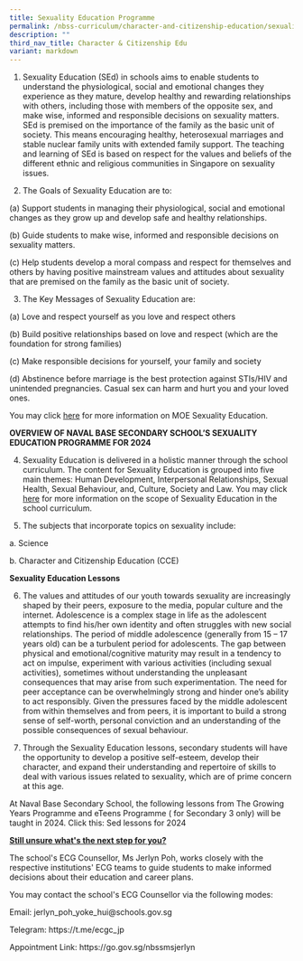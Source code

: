 ```yaml
---
title: Sexuality Education Programme
permalink: /nbss-curriculum/character-and-citizenship-education/sexuality-education-programme/
description: ""
third_nav_title: Character & Citizenship Edu
variant: markdown
---
```

1.	Sexuality Education (SEd) in schools aims to enable students to understand the physiological, social and emotional changes they experience as they mature, develop healthy and rewarding relationships with others, including those with members of the opposite sex, and make wise, informed and responsible decisions on sexuality matters. SEd is premised on the importance of the family as the basic unit of society. This means encouraging healthy, heterosexual marriages and stable nuclear family units with extended family support. The teaching and learning of SEd is based on respect for the values and beliefs of the different ethnic and religious communities in Singapore on sexuality issues.
	


2.	The Goals of Sexuality Education are to:

(a)	Support students in managing their physiological, social and emotional changes as they grow up and develop safe and healthy relationships. 

(b)	Guide students to make wise, informed and responsible decisions on sexuality matters. 

(c)	Help students develop a moral compass and respect for themselves and others by having positive mainstream values and attitudes about sexuality that are premised on the family as the basic unit of society. 



3.	The Key Messages of Sexuality Education are:

(a)	Love and respect yourself as you love and respect others

(b)	Build positive relationships based on love and respect (which are the foundation for strong families)

(c)	Make responsible decisions for yourself, your family and society 

(d)	Abstinence before marriage is the best protection against STIs/HIV and unintended pregnancies. Casual sex can harm and hurt you and your loved ones.

You may click [here](https://go.gov.sg/moe-sexuality-education)  for more information on MOE Sexuality Education.

**OVERVIEW OF NAVAL BASE SECONDARY SCHOOL’S SEXUALITY EDUCATION PROGRAMME FOR 2024**


4.	Sexuality Education is delivered in a holistic manner through the school curriculum. The content for Sexuality Education is grouped into five main themes: Human Development, Interpersonal Relationships, Sexual Health, Sexual Behaviour, and, Culture, Society and Law. You may click [here](https://go.gov.sg/moe-sexuality-education-scope) for more information on the scope of Sexuality Education in the school curriculum.

5.	The subjects that incorporate topics on sexuality include: 

a.	Science 

b.	Character and Citizenship Education (CCE)

**Sexuality Education Lessons**

6.	The values and attitudes of our youth towards sexuality are increasingly shaped by their peers, exposure to the media, popular culture and the internet. Adolescence is a complex stage in life as the adolescent attempts to find his/her own identity and often struggles with new social relationships. The period of middle adolescence (generally from 15 – 17 years old) can be a turbulent period for adolescents. The gap between physical and emotional/cognitive maturity may result in a tendency to act on impulse, experiment with various activities (including sexual activities), sometimes without understanding the unpleasant consequences that may arise from such experimentation. The need for peer acceptance can be overwhelmingly strong and hinder one’s ability to act responsibly.  Given the pressures faced by the middle adolescent from within themselves and from peers, it is important to build a strong sense of self-worth, personal conviction and an understanding of the possible consequences of sexual behaviour. 

7.	Through the Sexuality Education lessons, secondary students will have the opportunity to develop a positive self-esteem, develop their character, and expand their understanding and repertoire of skills to deal with various issues related to sexuality, which are of prime concern at this age. 


At Naval Base Secondary School, the following lessons from The Growing Years  Programme and eTeens Programme ( for Secondary 3 only) will be  taught in 2024. Click this:   Sed lessons for 2024




<p><strong><u>Still unsure what's the next step for you?</u></strong>&nbsp;</p>
	
<p>The school's ECG Counsellor, Ms Jerlyn Poh, works closely with the respective institutions' ECG teams to guide students to make informed decisions about their education and career plans.</p>
	
	
<p>You may contact the school's ECG Counsellor via the following modes:</p>
	
<p>Email: jerlyn_poh_yoke_hui@schools.gov.sg</p>
	
<p>Telegram: https://t.me/ecgc_jp</p>
	
<p>Appointment Link: https://go.gov.sg/nbssmsjerlyn</p>